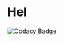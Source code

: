 # Hel
[![Codacy Badge](https://api.codacy.com/project/badge/Grade/17da02eddcc7494e9a1cd8bef479899e)](https://app.codacy.com/manual/lorenzo_3/Hel?utm_source=github.com&utm_medium=referral&utm_content=GriMmzlyTM/Hel&utm_campaign=Badge_Grade_Settings)